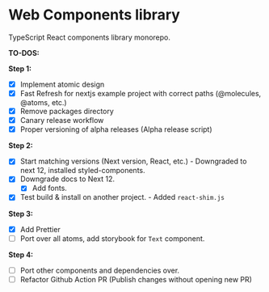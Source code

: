 # Web Components library

TypeScript React components library monorepo.

**TO-DOS:**

**Step 1:**

- [x] Implement atomic design
- [x] Fast Refresh for nextjs example project with correct paths (@molecules, @atoms, etc.)
- [x] Remove packages directory
- [x] Canary release workflow
- [x] Proper versioning of alpha releases (Alpha release script)

**Step 2:**

- [x] Start matching versions (Next version, React, etc.) - Downgraded to next 12, installed styled-components.
- [x] Downgrade docs to Next 12.
  - [x] Add fonts.
- [x] Test build & install on another project. - Added `react-shim.js`

**Step 3:**

- [x] Add Prettier
- [ ] Port over all atoms, add storybook for `Text` component.

**Step 4:**

- [ ] Port other components and dependencies over.
- [ ] Refactor Github Action PR (Publish changes without opening new PR)

